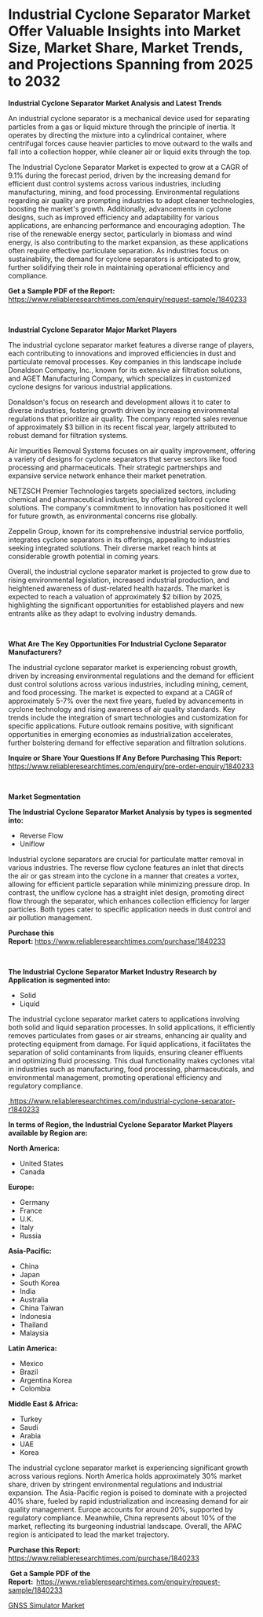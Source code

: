 <p><h1>Industrial Cyclone Separator Market Offer Valuable Insights into Market Size, Market Share, Market Trends, and Projections Spanning from 2025 to 2032</h1></p><p><strong>Industrial Cyclone Separator Market Analysis and Latest Trends</strong></p>
<p><p>An industrial cyclone separator is a mechanical device used for separating particles from a gas or liquid mixture through the principle of inertia. It operates by directing the mixture into a cylindrical container, where centrifugal forces cause heavier particles to move outward to the walls and fall into a collection hopper, while cleaner air or liquid exits through the top.</p><p>The Industrial Cyclone Separator Market is expected to grow at a CAGR of 9.1% during the forecast period, driven by the increasing demand for efficient dust control systems across various industries, including manufacturing, mining, and food processing. Environmental regulations regarding air quality are prompting industries to adopt cleaner technologies, boosting the market's growth. Additionally, advancements in cyclone designs, such as improved efficiency and adaptability for various applications, are enhancing performance and encouraging adoption. The rise of the renewable energy sector, particularly in biomass and wind energy, is also contributing to the market expansion, as these applications often require effective particulate separation. As industries focus on sustainability, the demand for cyclone separators is anticipated to grow, further solidifying their role in maintaining operational efficiency and compliance.</p></p>
<p><strong>Get a Sample PDF of the Report:&nbsp;</strong> <a href="https://www.reliableresearchtimes.com/enquiry/request-sample/1840233?utm_campaign=3219&utm_medium=2&utm_source=Github&utm_content=ia&utm_term=11042025&utm_id=industrial-cyclone-separator">https://www.reliableresearchtimes.com/enquiry/request-sample/1840233</a></p>
<p>&nbsp;</p>
<p><strong>Industrial Cyclone Separator Major Market Players</strong></p>
<p><p>The industrial cyclone separator market features a diverse range of players, each contributing to innovations and improved efficiencies in dust and particulate removal processes. Key companies in this landscape include Donaldson Company, Inc., known for its extensive air filtration solutions, and AGET Manufacturing Company, which specializes in customized cyclone designs for various industrial applications. </p><p>Donaldson's focus on research and development allows it to cater to diverse industries, fostering growth driven by increasing environmental regulations that prioritize air quality. The company reported sales revenue of approximately $3 billion in its recent fiscal year, largely attributed to robust demand for filtration systems.</p><p>Air Impurities Removal Systems focuses on air quality improvement, offering a variety of designs for cyclone separators that serve sectors like food processing and pharmaceuticals. Their strategic partnerships and expansive service network enhance their market penetration.</p><p>NETZSCH Premier Technologies targets specialized sectors, including chemical and pharmaceutical industries, by offering tailored cyclone solutions. The company's commitment to innovation has positioned it well for future growth, as environmental concerns rise globally.</p><p>Zeppelin Group, known for its comprehensive industrial service portfolio, integrates cyclone separators in its offerings, appealing to industries seeking integrated solutions. Their diverse market reach hints at considerable growth potential in coming years.</p><p>Overall, the industrial cyclone separator market is projected to grow due to rising environmental legislation, increased industrial production, and heightened awareness of dust-related health hazards. The market is expected to reach a valuation of approximately $2 billion by 2025, highlighting the significant opportunities for established players and new entrants alike as they adapt to evolving industry demands.</p></p>
<p>&nbsp;</p>
<p><strong>What Are The Key Opportunities For Industrial Cyclone Separator Manufacturers?</strong></p>
<p><p>The industrial cyclone separator market is experiencing robust growth, driven by increasing environmental regulations and the demand for efficient dust control solutions across various industries, including mining, cement, and food processing. The market is expected to expand at a CAGR of approximately 5-7% over the next five years, fueled by advancements in cyclone technology and rising awareness of air quality standards. Key trends include the integration of smart technologies and customization for specific applications. Future outlook remains positive, with significant opportunities in emerging economies as industrialization accelerates, further bolstering demand for effective separation and filtration solutions.</p></p>
<p><strong>Inquire or Share Your Questions If Any Before Purchasing This Report:</strong> <a href="https://www.reliableresearchtimes.com/enquiry/pre-order-enquiry/1840233?utm_campaign=3219&utm_medium=2&utm_source=Github&utm_content=ia&utm_term=11042025&utm_id=industrial-cyclone-separator">https://www.reliableresearchtimes.com/enquiry/pre-order-enquiry/1840233</a></p>
<p>&nbsp;</p>
<p><strong>Market Segmentation</strong></p>
<p><strong>The Industrial Cyclone Separator Market Analysis by types is segmented into:</strong></p>
<p><ul><li>Reverse Flow</li><li>Uniflow</li></ul></p>
<p><p>Industrial cyclone separators are crucial for particulate matter removal in various industries. The reverse flow cyclone features an inlet that directs the air or gas stream into the cyclone in a manner that creates a vortex, allowing for efficient particle separation while minimizing pressure drop. In contrast, the uniflow cyclone has a straight inlet design, promoting direct flow through the separator, which enhances collection efficiency for larger particles. Both types cater to specific application needs in dust control and air pollution management.</p></p>
<p><strong>Purchase this Report:&nbsp;</strong><a href="https://www.reliableresearchtimes.com/purchase/1840233?utm_campaign=3219&utm_medium=2&utm_source=Github&utm_content=ia&utm_term=11042025&utm_id=industrial-cyclone-separator">https://www.reliableresearchtimes.com/purchase/1840233</a></p>
<p>&nbsp;</p>
<p><strong>The Industrial Cyclone Separator Market Industry Research by Application is segmented into:</strong></p>
<p><ul><li>Solid</li><li>Liquid</li></ul></p>
<p><p>The industrial cyclone separator market caters to applications involving both solid and liquid separation processes. In solid applications, it efficiently removes particulates from gases or air streams, enhancing air quality and protecting equipment from damage. For liquid applications, it facilitates the separation of solid contaminants from liquids, ensuring cleaner effluents and optimizing fluid processing. This dual functionality makes cyclones vital in industries such as manufacturing, food processing, pharmaceuticals, and environmental management, promoting operational efficiency and regulatory compliance.</p></p>
<p><a href="https://www.reliableresearchtimes.com/industrial-cyclone-separator-r1840233?utm_campaign=3219&utm_medium=2&utm_source=Github&utm_content=ia&utm_term=11042025&utm_id=industrial-cyclone-separator">&nbsp;https://www.reliableresearchtimes.com/industrial-cyclone-separator-r1840233</a></p>
<p><strong>In terms of Region, the Industrial Cyclone Separator Market Players available by Region are:</strong></p>
<p>
    <p> <strong> North America: </strong>
        <ul>
            <li>United States</li>
            <li>Canada</li>
        </ul>
        </p> 
    <p> <strong> Europe: </strong>
        <ul>
            <li>Germany</li>
            <li>France</li>
            <li>U.K.</li>
            <li>Italy</li>
            <li>Russia</li>
        </ul>
        </p> 
    <p> <strong> Asia-Pacific: </strong>
        <ul>
            <li>China</li>
            <li>Japan</li>
            <li>South Korea</li>
            <li>India</li>
            <li>Australia</li>
            <li>China Taiwan</li>
            <li>Indonesia</li>
            <li>Thailand</li>
            <li>Malaysia</li>
        </ul>
        </p> 
    <p> <strong> Latin America: </strong>
        <ul>
            <li>Mexico</li>
            <li>Brazil</li>
            <li>Argentina Korea</li>
            <li>Colombia</li>
        </ul>
        </p> 
    <p> <strong> Middle East & Africa: </strong>
        <ul>
            <li>Turkey</li>
            <li>Saudi</li>
            <li>Arabia</li>
            <li>UAE</li>
            <li>Korea</li>
        </ul>
    </p>
    </p>
<p><p>The industrial cyclone separator market is experiencing significant growth across various regions. North America holds approximately 30% market share, driven by stringent environmental regulations and industrial expansion. The Asia-Pacific region is poised to dominate with a projected 40% share, fueled by rapid industrialization and increasing demand for air quality management. Europe accounts for around 20%, supported by regulatory compliance. Meanwhile, China represents about 10% of the market, reflecting its burgeoning industrial landscape. Overall, the APAC region is anticipated to lead the market trajectory.</p></p>
<p><strong>Purchase this Report: </strong><a href="https://www.reliableresearchtimes.com/purchase/1840233?utm_campaign=3219&utm_medium=2&utm_source=Github&utm_content=ia&utm_term=11042025&utm_id=industrial-cyclone-separator">https://www.reliableresearchtimes.com/purchase/1840233</a></p>
<p>&nbsp;<strong>Get a Sample PDF of the Report:&nbsp;&nbsp;</strong><a href="https://www.reliableresearchtimes.com/enquiry/request-sample/1840233?utm_campaign=3219&utm_medium=2&utm_source=Github&utm_content=ia&utm_term=11042025&utm_id=industrial-cyclone-separator">https://www.reliableresearchtimes.com/enquiry/request-sample/1840233</a></p>
<p><strong></strong></p>
<p><p><a href="https://github.com/klindsey95/Market-Research-Report-List-1/blob/main/gnss-simulator-market.md?utm_campaign=3219&utm_medium=2&utm_source=Github&utm_content=ia&utm_term=11042025&utm_id=industrial-cyclone-separator">GNSS Simulator Market</a></p></p>